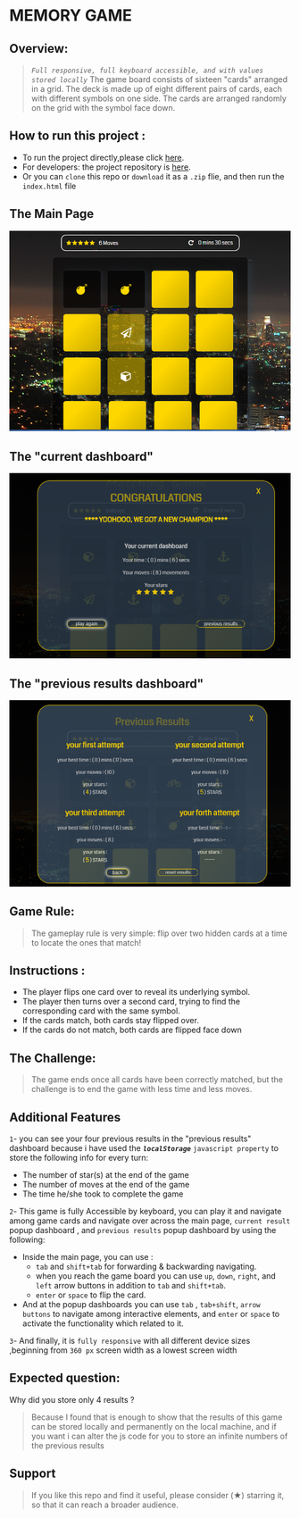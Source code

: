 # MEMORY GAME
## Overview:
> *`Full responsive, full keyboard accessible, and with values stored locally`*
The game board consists of sixteen "cards" arranged in a grid. The deck is made up of eight different pairs of cards, each with different symbols on one side. The cards are arranged randomly on the grid with the symbol face down.

## How to run this project :
   - To run the project directly,please click [here](https://danny-mousa.github.io/Memory-Game/).
   - For developers: the project repository is [here](https://github.com/Danny-Mousa/Memory-Game).
   - Or you can `clone` this repo or `download` it as a `.zip` flie, and then run the `index.html` file

## The Main Page
 ![matching game](img/matching-game.png) 
 
## The "current dashboard"
 ![currentDash](img/current-dash.png)

## The "previous results dashboard"
 ![previousDash](img/previous.png)

## Game Rule:
>The gameplay rule is very simple: flip over two hidden cards at a time to locate the ones that match!

## Instructions :
   - The player flips one card over to reveal its underlying symbol.
   - The player then turns over a second card, trying to find the corresponding card      with the same symbol.
   - If the cards match, both cards stay flipped over.
   - If the cards do not match, both cards are flipped face down

## The Challenge:
>The game ends once all cards have been correctly matched,
but the challenge is to end the game with less time and less moves.

## Additional Features
`1`- you can see your four previous results in the "previous results" dashboard
    because i have used the **_`localStorage`_** `javascript property` to store the
    following info for every turn:
  - The number of star(s) at the end of the game
  - The number of moves at the end of the game
  - The time he/she took to complete the game
   
`2`- This game is fully Accessible by keyboard, you can play it and navigate among 
game cards and navigate over across the main page, `current result` popup dashboard , and `previous results` popup dashboard by using the following:
   - Inside the main page, you can use :
      * `tab` and `shift+tab` for forwarding  &  backwarding navigating. 
      *  when you reach the game board you can use `up`, `down`, `right`, and `left` arrow buttons in addition to `tab` and `shift+tab`.
      *  `enter` or `space` to flip the card.
   - And at the popup dashboards you can use `tab` , `tab+shift`, `arrow buttons`
        to navigate among interactive elements, and `enter` or `space` to activate the functionality which related to it.

`3`- And finally, it is `fully responsive` with all different device sizes ,beginning from `360 px` screen width as a lowest screen width
## Expected question:
 Why did you store only 4 results ?
> Because I found that is enough to show that the results of this game can be stored locally and permanently on the local machine, and if you want i can alter the js code for you to store an infinite numbers of the previous results 


## Support
> If you like this repo and find it useful, please consider (★) starring it, so that it can reach a broader audience.